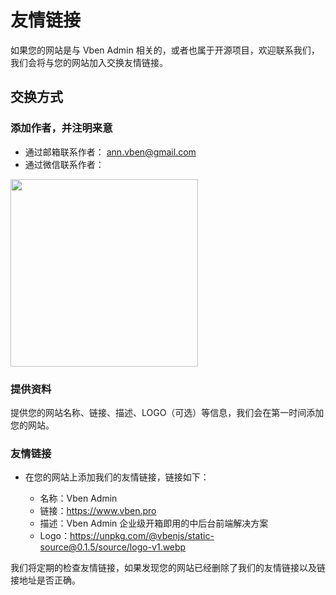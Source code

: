 # 友情链接

如果您的网站是与 Vben Admin 相关的，或者也属于开源项目，欢迎联系我们，我们会将与您的网站加入交换友情链接。

## 交换方式

### 添加作者，并注明来意

- 通过邮箱联系作者： [ann.vben@gmail.com](mailto:ann.vben@gmail.com)
- 通过微信联系作者：

 <img src="https://unpkg.com/@vbenjs/static-source@0.1.5/source/wechat.jpg" style="width: 300px;"/>

### 提供资料

提供您的网站名称、链接、描述、LOGO（可选）等信息，我们会在第一时间添加您的网站。

### 友情链接

- 在您的网站上添加我们的友情链接，链接如下：

  - 名称：Vben Admin
  - 链接：https://www.vben.pro
  - 描述：Vben Admin 企业级开箱即用的中后台前端解决方案
  - Logo：https://unpkg.com/@vbenjs/static-source@0.1.5/source/logo-v1.webp

我们将定期的检查友情链接，如果发现您的网站已经删除了我们的友情链接以及链接地址是否正确。
